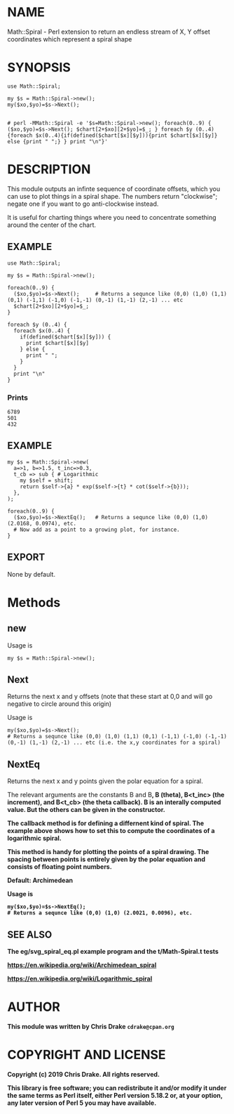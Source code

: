 # NAME

Math::Spiral - Perl extension to return an endless stream of X, Y offset coordinates which represent a spiral shape

# SYNOPSIS

    use Math::Spiral;

    my $s = Math::Spiral->new();
    my($xo,$yo)=$s->Next();


    # perl -MMath::Spiral -e '$s=Math::Spiral->new(); foreach(0..9) { ($xo,$yo)=$s->Next(); $chart[2+$xo][2+$yo]=$_; } foreach $y (0..4){foreach $x(0..4){if(defined($chart[$x][$y])){print $chart[$x][$y]} else {print " ";} } print "\n"}'

# DESCRIPTION

This module outputs an infinte sequence of coordinate offsets, which you can use to plot things in a spiral shape.
The numbers return "clockwise"; negate one if you want to go anti-clockwise instead.

It is useful for charting things where you need to concentrate something around the center of the chart.

## EXAMPLE

    use Math::Spiral;

    my $s = Math::Spiral->new();

    foreach(0..9) {
      ($xo,$yo)=$s->Next();     # Returns a sequnce like (0,0) (1,0) (1,1) (0,1) (-1,1) (-1,0) (-1,-1) (0,-1) (1,-1) (2,-1) ... etc
      $chart[2+$xo][2+$yo]=$_;
    }

    foreach $y (0..4) {
      foreach $x(0..4) {
        if(defined($chart[$x][$y])) { 
          print $chart[$x][$y] 
        } else {
          print " ";
        }
      }
      print "\n"
    }

### Prints

    6789
    501 
    432 

## EXAMPLE

    my $s = Math::Spiral->new(
      a=>1, b=>1.5, t_inc=>0.3,
      t_cb => sub { # Logarithmic
        my $self = shift;
        return $self->{a} * exp($self->{t} * cot($self->{b}));
      },
    );

    foreach(0..9) {
      ($xo,$yo)=$s->NextEq();	# Returns a sequnce like (0,0) (1,0) (2.0168, 0.0974), etc.
      # Now add as a point to a growing plot, for instance.
    }

## EXPORT

None by default.

# Methods

## new

Usage is

    my $s = Math::Spiral->new();

## Next

Returns the next x and y offsets (note that these start at 0,0 and will go negative to circle around this origin)

Usage is

    my($xo,$yo)=$s->Next();
    # Returns a sequnce like (0,0) (1,0) (1,1) (0,1) (-1,1) (-1,0) (-1,-1) (0,-1) (1,-1) (2,-1) ... etc (i.e. the x,y coordinates for a spiral)

## NextEq

Returns the next x and y points given the polar equation for a spiral.

The relevant arguments are the constants B<a> and B<b>, B<t> (theta),
B<t_inc> (the increment), and B<t_cb> (the theta callback).  B<t> is
an interally computed value.  But the others can be given in the
constructor.

The callback method is for defining a differnent kind of spiral.  The
example above shows how to set this to compute the coordinates of a
logarithmic spiral.

This method is handy for plotting the points of a spiral drawing.  The
spacing between points is entirely given by the polar equation and
consists of floating point numbers.

Default: Archimedean

Usage is

    my($xo,$yo)=$s->NextEq();
    # Returns a sequnce like (0,0) (1,0) (2.0021, 0.0096), etc.

## SEE ALSO

The eg/svg_spiral_eq.pl example program and the t/Math-Spiral.t tests

https://en.wikipedia.org/wiki/Archimedean_spiral

https://en.wikipedia.org/wiki/Logarithmic_spiral

# AUTHOR

This module was written by Chris Drake `cdrake@cpan.org`

# COPYRIGHT AND LICENSE

Copyright (c) 2019 Chris Drake. All rights reserved.

This library is free software; you can redistribute it and/or modify
it under the same terms as Perl itself, either Perl version 5.18.2 or,
at your option, any later version of Perl 5 you may have available.
